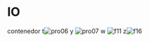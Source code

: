 # IO
contenedor
t![pro06](https://user-images.githubusercontent.com/91703205/162002250-2026ebc8-9ec6-43aa-9e40-47d849b3c921.jpg)
y ![pro07](https://user-images.githubusercontent.com/91703205/162003065-e784e559-fa7e-4770-8d56-ecf7d396913d.jpg)
w ![f11](https://user-images.githubusercontent.com/91703205/162004613-697a3063-d2ef-4ea0-9573-a38b997b190b.jpg)
z![f16](https://user-images.githubusercontent.com/91703205/162004639-0a195072-9de8-4a5f-9779-2ccc64dcf82d.jpg)
